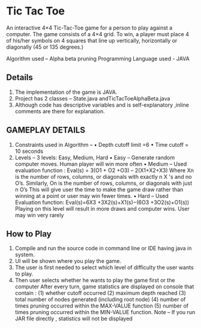 # Tic Tac Toe 
An interactive 4×4 Tic-Tac-Toe game for a person to play against a computer. The game consists of a 4×4 grid. To win, a player must place 4 of his/her symbols on 4 squares that line up vertically, horizontally or diagonally (45 or 135 degrees.)

Algorithm used – Alpha beta pruning
Programming Language used - JAVA

## Details

1. The implementation of the game is JAVA.
2. Project has 2 classes – State.java andTicTacToeAlphaBeta.java
3. Although code has descriptive variables and is self-explanatory ,inline comments are there for explanation.

## GAMEPLAY DETAILS

1. Constraints used in Algorithm –
• Depth cutoff limit =6
• Time cutoff = 10 seconds
2. Levels – 3 levels: Easy, Medium, Hard
   • Easy – Generate random computer moves. Human player will win more often
   • Medium – Used evaluation function :
   Eval(s) = 3(O1 + O2 +O3) – 2(X1+X2+X3)
   Where Xn is the number of rows, columns, or diagonals with exactly n X 's and no O’s. Similarly, On is the number of rows, columns, or diagonals with just n O’s
   This will give user the time to make the game draw rather than winning at a point or user may win fewer times.
   • Hard – Used Evaluation function:
   Eval(s)=6X3 +3X2(s)+X1(s)−(6O3 +3O2(s)+O1(s))
   Playing on this level will result in more draws and computer wins. User may win very rarely

## How to Play

1. Compile and run the source code in command line or IDE having java in system.
2. UI will be shown where you play the game.
3. The user is first needed to select which level of difficulty the user wants to play.
4. Then user selects whether he wants to play the game first or the computer
After every turn, game statistics are displayed on console that contain :
(1) whether cutoff occurred
(2) maximum depth reached
(3) total number of nodes generated (including root node)
(4) number of times pruning occurred within the MAX-VALUE function
(5) number of times pruning occurred within the MIN-VALUE function.
Note – If you run JAR file directly , statistics will not be displayed

